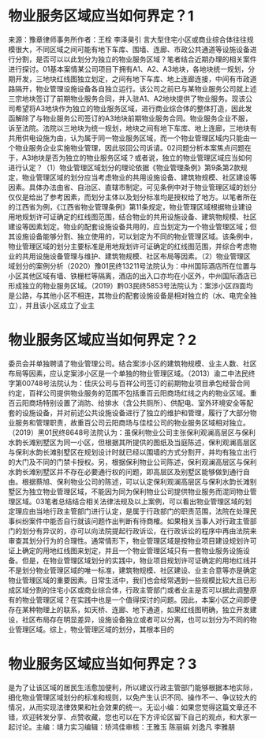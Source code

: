 # 物业服务区域应当如何界定？1

来源：豫章律师事务所作者：王栓 李泽昊引 言大型住宅小区或商业综合体往往规模很大，不同区域之间可能有地下车库、围墙、连廊、市政公共通道等设施设备进行分割，是否可以以此划分为独立的物业服务区域？笔者结合近期办理的相关案件进行探讨。01基本案情某公司项目下拥有A1、A2、A3地块，各地块统一规划，分期开发，三地块红线图独立划定，之间有地下车库、地上连廊连接，中间有市政道路隔开，物业管理设施设备各自独立运行。该公司之前已与某物业服务公司就上述三宗地块签订了前期物业服务合同，并入驻A1、A2地块提供了物业服务。现该公司希望将A3地块作为独立的物业服务区域，进行商业综合体的整体打造，因此发函解除了与物业服务公司签订的A3地块前期物业服务合同。物业服务企业不服，诉至法院。法院以三地块为统一规划，地块之间有地下车库、地上连廊，三地块有共用供电设施为由，认为属于同一物业服务区域，而一个物业管理区域内只能由一个物业服务企业实施物业管理，因此驳回公司诉请。02问题分析本案焦点问题在于，A3地块是否为独立的物业服务区域？或者说，独立的物业管理区域应当如何进行认定？（1）物业管理区域划分的理论依据《物业管理条例》第9条第2款规定，物业管理区域的划分应当考虑物业的共用设施设备、建筑物规模、社区建设等因素。具体办法由省、自治区、直辖市制定。可见条例中对于物业管理区域的划分仅仅是给出了参考因素，而划分主体以及划分标准均是授权给了地方。以笔者所在的江西省为例，《江西省物业管理条例》第11条规定，物业管理区域根据物业建设用地规划许可证确定的红线图范围，结合物业的共用设施设备、建筑物规模、社区建设等因素划定。物业的配套设施设备共用的，应当划定为一个物业管理区域；但其设施设备能够分割、独立使用的，可以划定为不同的物业管理区域。该条例中，物业管理区域的划分主要标准是用地规划许可证确定的红线图范围，并综合考虑物业的共用设施设备管理与维护、建筑物规模、社区布局等因素。（2）物业管理区域划分的案例分析（2020）豫01民终13211号法院认为：中州国际酒店所在位置与小区其他区域有墙、铁栅栏等隔离，酒店的出入口亦均在小区外，中州国际酒店已形成独立的物业服务区域。（2019）黔03民终5853号法院认为：案涉小区四面均是公路，与其他小区不相连，其物业的配套设施设备是相对独立的（水、电完全独立），并且该小区成立了业主

# 物业服务区域应当如何界定？2

委员会并单独聘请了物业管理公司。结合案涉小区的建筑物规模、业主人数、社区布局等因素，应认定案涉小区是一个单独的物业管理区域。（2013）渝二中法民终字第00748号法院认为：佳庆公司与百祥公司签订的前期物业项目承包经营合同约定，百祥公司提供物业服务的范围不包括重百云阳商场红线之内的物业区域。重百云阳商场特别设置了消防、给排水（含公共厕所）、供配电、室外环境安全等配套的设施设备，并对前述公共设施设备进行了独立的维护和管理，履行了大部分物业服务和管理职责，故重百公司云阳商场与佳桂公司的物业服务区域相对独立。（2019）黑01民终8648号法院认为：虽保利物业公司主张保利观澜高层区与保利水韵长滩别墅区为同一小区，但根据其所提供的图纸及当庭陈述，保利观澜高层区与保利水韵长滩别墅区在规划设计时就已经以围墙的方式分割开，并均有独立出行的大门及不同的门禁卡授权。另，根据保利物业公司陈述，保利观澜高层区与保利水韵长滩别墅区并不存在必要通行权的问题，即高层区及别墅区能够做到通行自由。根据蔡旭、保利物业公司的陈述，可以认定保利观澜高层区与保利水韵长滩别墅区为独立物业管理区域，不能因为同为保利物业公司提供物业服务而混同物业管理区域。03笔者总结结合相关法律法规及以上案例，可以看出物业管理区域的划定理应由当地行政主管部门进行认定，是属于行政部门的职责范围，法院在处理民事纠纷案件中能否自行就该问题作出判断有待商榷。如果相关当事人对行政主管部门的划分有异议的，亦可以向法院提起行政诉讼，在行政诉讼的程序中再由法院来审查其划分行为的合理性。通常情形下，物业管理区域是按物业项目建设规划许可证上确定的用地红线图来划定，并且一个物业管理区域只有一套物业服务设施设备。但是，在物业管理区域划分的实践中，物业项目规划许可证确定的用地红线并不是划分物业管理区域的唯一标准，建筑物规模、社区建设、业主合意等亦是确定物业管理区域的重要因素。日常生活中，我们也会经常遇到一些规模比较大且已形成区域分割的住宅小区或商业综合体，行政主管部门或者业主是否可以据此调整原有的物业管理区域？在实践中也是一个值得探讨的问题。因此，本案小区之间即便存在某种物理上的联系，如天桥、连廊、地下通道，如果红线图明确，独立开发建设，社区布局存在明显差异，设施设备独立或者可以分离，也可以划分为不同的物业管理区域。综上，物业管理区域的划分，其根本目的

# 物业服务区域应当如何界定？3

是为了让该区域的居民生活愈加便利，所以建议行政主管部门能够根据本地实际，细化物业管理区域划分的标准和规则，以免产生认识不同、操作不一、争议较大的情况，从而实现法律效果和社会效果的统一。无讼小编：如果您觉得这篇文章还不错，欢迎转发分享、点赞收藏，您也可以在下方评论区留下自己的观点，和大家一起讨论。主编：靖力实习编辑：矫鸿佳审核：王雅玉 陈丽娟 刘逸凡 李雅朋

